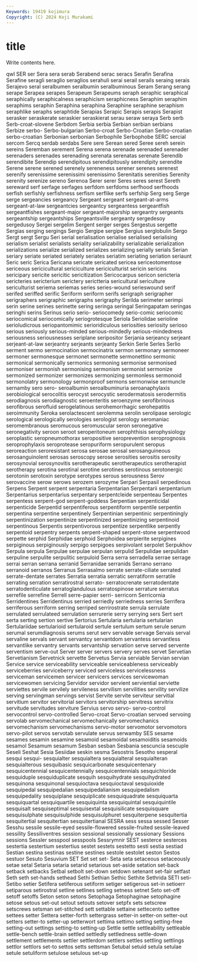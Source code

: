 ```yaml
---
Keywords: 19419 kojimura
Copyright: (C) 2024 Koji Murakami
---
```


# title

Write contents here.



qwl SER ser Sera
sera serab Serabend serac seracs Serafin Serafina Serafine seragli seraglio
seraglios serahuli serai serail serails seraing serais Serajevo seral seralbumen
seralbumin seralbuminous Seram Serang serang serape Serapea serapes Serapeum Serapeums
seraph seraphic seraphical seraphically seraphicalness seraphicism seraphicness Seraphim seraphim seraphims
seraphin Seraphina seraphina Seraphine seraphine seraphism seraphlike seraphs seraphtide Serapias
Serapic Serapis serapis Serapist serasker seraskerate seraskier seraskierat serau seraw
seraya Serb serb Serb-croat-slovene Serbdom Serbia serbia Serbian serbian serbians
Serbize serbo- Serbo-bulgarian Serbo-croat Serbo-Croatian Serbo-croatian serbo-croatian Serbonian serbonian Serbophile
Serbophobe SERC sercial sercom Sercq serdab serdabs Sere sere Serean
sered Seree sereh serein sereins Seremban serement Serena serena serenade
serenaded serenader serenaders serenades serenading serenata serenatas serenate Serendib serendibite
Serendip serendipitous serendipitously serendipity serendite Serene serene serened serenely sereneness
serener serenes serenest serenify serenissime serenissimi serenissimo Serenitatis serenities Serenity
serenity serenize sereno Serenoa Serer serer Seres seres serest Sereth
sereward serf serfage serfages serfdom serfdoms serfhood serfhoods serfish serfishly
serfishness serfism serflike serfs serfship Serg serg Serge serge sergeancies
sergeancy Sergeant sergeant sergeant-at-arms sergeant-at-law sergeantcies sergeantcy sergeantess sergeantfish sergeantfishes
sergeant-major sergeant-majorship sergeantry sergeants sergeantship sergeantships Sergeantsville sergeanty sergedesoy sergedusoy
Sergei sergelim Sergent serger serges Sergestus sergette Sergias serging sergings
Sergio Sergipe sergipe Sergius serglobulin Sergo Sergt sergt Sergu Seri
serial serialisation serialise serialised serialising serialism serialist serialists seriality serializability
serializable serialization serializations serialize serialized serializes serializing serially serials Serian
seriary seriate seriated seriately seriates seriatim seriating seriation seriaunt Seric
seric Serica Sericana sericate sericated sericea sericeotomentose sericeous sericicultural sericiculture
sericiculturist sericin sericins sericipary sericite sericitic sericitization Sericocarpus sericon sericteria
sericteries sericterium serictery serictteria sericultural sericulture sericulturist seriema seriemas series
series-wound serieswound serif serifed seriffed serific Seriform seriform serifs serigraph
serigrapher serigraphers serigraphic serigraphs serigraphy Serilda serimeter serimpi serin serine
serines serinette sering seringa seringal Seringapatam seringas seringhi serins Serinus
serio serio- seriocomedy serio-comic seriocomic seriocomical seriocomically seriogrotesque Seriola Seriolidae
serioline serioludicrous seriopantomimic serioridiculous seriosities seriosity serioso serious seriously serious-minded
serious-mindedly serious-mindedness seriousness seriousnesses seriplane seripositor Serjania serjeancy serjeant serjeant-at-law
serjeantry serjeants serjeanty Serkin Serle Serles Serlio serment sermo sermocination
sermocinatrix sermon sermonary sermoneer sermoner sermonesque sermonet sermonette sermonettino sermonic
sermonical sermonically sermonics sermoning sermonise sermonised sermoniser sermonish sermonising sermonism
sermonist sermonize sermonized sermonizer sermonizes sermonizing sermonless sermonoid sermonolatry sermonology
sermonproof sermons sermonwise sermuncle sernamby sero sero- seroalbumin seroalbuminuria seroanaphylaxis
serobiological serocolitis serocyst serocystic serodermatosis serodermitis serodiagnosis serodiagnostic seroenteritis seroenzyme
serofibrinous serofibrous serofluid serogelatinous serohemorrhagic serohepatitis seroimmunity Seroka serolactescent serolemma
serolin serolipase serologic serological serologically serologies serologist serology seromaniac seromembranous
seromucous seromuscular seron seronegative seronegativity seroon seroot seroperitoneum serophthisis serophysiology
seroplastic seropneumothorax seropositive seroprevention seroprognosis seroprophylaxis seroprotease seropuriform seropurulent seropus
seroreaction seroresistant serosa serosae serosal serosanguineous serosanguinolent serosas seroscopy serose
serosities serositis serosity serosynovial serosynovitis serotherapeutic serotherapeutics serotherapist serotherapy serotina
serotinal serotine serotines serotinous serotonergic serotonin serotoxin serotype serotypes serous
serousness Serov serovaccine serow serows serozem serozyme Serpari Serpasil serpedinous
Serpens Serpent serpent serpentaria Serpentarian Serpentarii serpentarium Serpentarius serpentarius serpentary
serpentcleide serpenteau Serpentes serpentess serpent-god serpent-goddess Serpentian serpenticidal serpenticide Serpentid
serpentiferous serpentiform serpentile serpentin serpentina serpentine serpentinely Serpentinian serpentinic serpentiningly
serpentinization serpentinize serpentinized serpentinizing serpentinoid serpentinous Serpentis serpentivorous serpentize serpentlike
serpently serpentoid serpentry serpents serpent-shaped serpent-stone serpentwood serpette serphid Serphidae
serphoid Serphoidea serpierite serpigines serpiginous serpiginously serpigo serpigoes serpivolant serpolet
Serpukhov Serpula serpula Serpulae serpulae serpulan serpulid Serpulidae serpulidan serpuline
serpulite serpulitic serpuloid Serra serra serradella serrae serrage serrai serran
serrana serranid Serranidae serranids Serrano serrano serranoid serranos Serranus Serrasalmo
serrate serrate-ciliate serrated serrate-dentate serrates Serratia serratia serratic serratiform serratile
serrating serration serratirostral serrato- serratocrenate serratodentate serratodenticulate serratoglandulous serratospinose serrature
serratus serrefile serrefine Serrell serre-papier serri- serricorn Serricornia Serridentines Serridentinus
serried serriedly serriedness serries Serrifera serriferous serriform serring serriped serrirostrate
serrula serrulate serrulated serrulateed serrulation serrurerie serry serrying sers Sert
sert serta serting sertion sertive Sertorius Sertularia sertularia sertularian Sertulariidae
sertularioid sertularoid sertule sertulum sertum serule serum serumal serumdiagnosis serums
serut serv servable servage Servais serval servaline servals servant servantcy
servantdom servantess servantless servantlike servantry servants servantship servation serve served
servente serventism serve-out Server server servers servery serves servet Servetian
Servetianism Servetnick servette Servetus Servia serviable Servian servian Service service
serviceability serviceable serviceableness serviceably serviceberries serviceberry serviced serviceless servicelessness serviceman
servicemen servicer servicers services servicewoman servicewomen servicing Servidor servidor servient
serviential serviette serviettes servile servilely servileness servilism servilities servility servilize
serving servingman servings servist Servite servite serviteur servitial servitium servitor
servitorial servitors servitorship servitress servitrix servitude servitudes serviture Servius servo
servo- servo-control servocontrol servo-controlled Servo-croat Servo-croatian servoed servoing servolab servomechanical
servomechanically servomechanics servomechanism servomechanisms servo-motor servomotor servomotors servo-pilot servos servotab
servulate servus serwamby SES sesame sesames sesamin sesamine sesamoid sesamoidal
sesamoiditis sesamoids sesamol Sesamum sesamum Sesban sesban Sesbania sescuncia sescuple
Seseli Seshat Sesia Sesiidae seskin sesma Sesostris Sesotho sesperal sesqui
sesqui- sesquialter sesquialtera sesquialteral sesquialteran sesquialterous sesquibasic sesquicarbonate sesquicentenary sesquicentennial
sesquicentennially sesquicentennials sesquichloride sesquiduple sesquiduplicate sesquih sesquihydrate sesquihydrated sesquinona sesquinonal
sesquioctava sesquioctaval sesquioxide sesquipedal sesquipedalian sesquipedalianism sesquipedalism sesquipedality sesquiplane sesquiplicate
sesquiquadrate sesquiquarta sesquiquartal sesquiquartile sesquiquinta sesquiquintal sesquiquintile sesquisalt sesquiseptimal sesquisextal
sesquisilicate sesquisquare sesquisulphate sesquisulphide sesquisulphuret sesquiterpene sesquitertia sesquitertial sesquitertian sesquitertianal
SESRA sess sessa sessed Sesser Sesshu sessile sessile-eyed sessile-flowered sessile-fruited
sessile-leaved sessility Sessiliventres session sessional sessionally sessionary Sessions sessions Sessler
sesspool sesspools Sessrymnir SEST sesterce sesterces sestertia sestertium sestertius sestet
sestets sestetto sesti sestia sestiad Sestian sestina sestinas sestine sestines
sestole sestolet seston Sestos sestuor Sesuto Sesuvium SET Set set
set- Seta seta setaceous setaceously setae setal Setaria setaria setarid
setarious set-aside setation set-back setback setbacks Setbal setbolt set-down setdown
setenant set-fair setfast Seth seth set-hands sethead Sethi Sethian Sethic
Sethite Sethrida SETI seti- Setibo setier Setifera setiferous setiform setiger
setigerous set-in setioerr setiparous setirostral setline setlines setling setness setnet
Seto set-off setoff setoffs Seton seton setons Setophaga Setophaginae setophagine
setose setous set-out setout setouts setover setpfx sets setscrew setscrews
setsman set-stitched sett settable settaine settecento settee settees setter Settera
setter-forth settergrass setter-in setter-on setter-out setters setter-to setter-up setterwort settima
settimo setting setting-free setting-out settings setting-to setting-up Settle settle settleability
settleable settle-bench settle-brain settled settledly settledness settle-down settlement settlements settler
settlerdom settlers settles settling settlings settlor settlors set-to settos setts
settsman Setubal setuid setula setulae setule setuliform setulose setulous set-up
